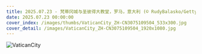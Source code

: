 ```yaml
---
title: 2025.07.23 - 梵蒂冈城与圣彼得大教堂，罗马，意大利 (© RudyBalasko/Getty Images)
date: 2025.07.23 00:00:00
cover_index: /images/thumbs/VaticanCity_ZH-CN3075109504_533x300.jpg
cover_detail: /images/VaticanCity_ZH-CN3075109504_1920x1080.jpg
---
```


![VaticanCity](/images/VaticanCity_ZH-CN3075109504_1920x1080.jpg)
